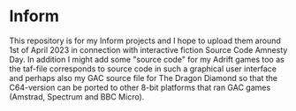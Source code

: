 # Inform
This repository is for my Inform projects and I hope to upload them around 1st of April 2023 in connection with interactive fiction Source Code Amnesty Day. In addition I might add some "source code" for my Adrift games too as the taf-file corresponds to source code in such a graphical user interface and perhaps also my GAC source file for The Dragon Diamond so that the C64-version can be ported to other 8-bit platforms that ran GAC games (Amstrad, Spectrum and BBC Micro).
